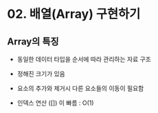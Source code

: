 # 02. 배열(Array) 구현하기 

## Array의 특징

- 동일한 데이터 타입을 순서에 따라 관리하는 자료 구조

- 정해진 크기가 있음

- 요소의 추가와 제거시 다른 요소들의 이동이 필요함

- 인덱스 연산 ([]) 이 빠름 : O(1)





